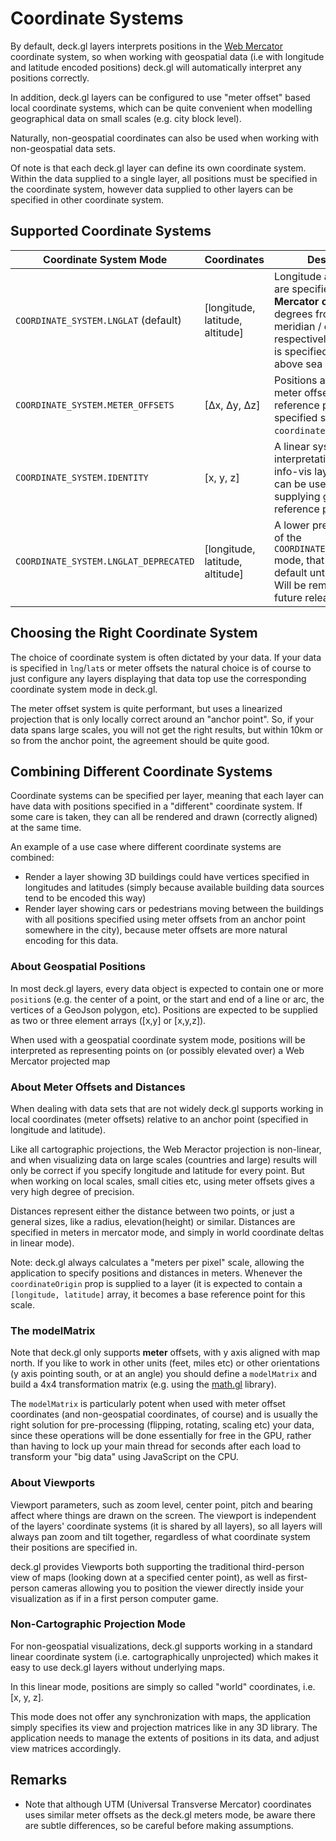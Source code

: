# Coordinate Systems

By default, deck.gl layers interprets positions in the [Web Mercator](https://en.wikipedia.org/wiki/Web_Mercator) coordinate system, so when working with geospatial data (i.e with longitude and latitude encoded positions) deck.gl will automatically interpret any positions correctly.

In addition, deck.gl layers can be configured to use "meter offset" based local coordinate systems, which can be quite convenient when modelling geographical data on small scales (e.g. city block level).

Naturally, non-geospatial coordinates can also be used when working with non-geospatial data sets.

Of note is that each deck.gl layer can define its own coordinate system. Within the data supplied to a single layer, all positions must be specified in the coordinate system, however data supplied to other layers can be specified in other coordinate system.


## Supported Coordinate Systems

| Coordinate System Mode               | Coordinates                   | Description |
| ---                                  | ---                           | --- |
| `COORDINATE_SYSTEM.LNGLAT` (default) | [longitude, latitude, altitude] | Longitude and latitude are specified as **Web Mercator coordinates** in degrees from Greenwich meridian / equator respectively, and altitude is specified in meters above sea level. |
| `COORDINATE_SYSTEM.METER_OFFSETS`    | [Δx, Δy, Δz]   | Positions are given in meter offsets from a reference point that is specified separately (the `coordinateOrigin` prop) |
| `COORDINATE_SYSTEM.IDENTITY`         | [x, y, z] | A linear system with no interpretation for pure info-vis layers. Viewports can be used without supplying geospatial reference points. |
| `COORDINATE_SYSTEM.LNGLAT_DEPRECATED`| [longitude, latitude, altitude] | A lower precision version of the `COORDINATE_SYSTEM.LNGLAT` mode, that was the default until deck.gl v6.0. Will be removed in a future release. |


## Choosing the Right Coordinate System

The choice of coordinate system is often dictated by your data. If your data is specified in `lng`/`lat`s or meter offsets the natural choice is of course to just configure any layers displaying that data top use the corresponding coordinate system mode in deck.gl.

The meter offset system is quite performant, but uses a linearized projection that is only locally correct around an "anchor point". So, if your data spans large scales, you will not get the right results, but within 10km or so from the anchor point, the agreement should be quite good.


## Combining Different Coordinate Systems

Coordinate systems can be specified per layer, meaning that each layer can have data with positions specified in a "different" coordinate system. If some care is taken, they can all be rendered and drawn (correctly aligned) at the same time.

An example of a use case where different coordinate systems are combined:

* Render a layer showing 3D buildings could have vertices specified in longitudes and latitudes (simply because available building data sources tend to be encoded this way)
* Render layer showing cars or pedestrians moving between the buildings with all positions specified using meter offsets from an anchor point somewhere in the city), because meter offsets are more natural encoding for this data.


### About Geospatial Positions

In most deck.gl layers, every data object is expected to contain one or more `position`s (e.g. the center of a point, or the start and end of a line or arc, the vertices of a GeoJson polygon, etc). Positions are expected to be supplied as two or three element arrays ([x,y] or [x,y,z]).

When used with a geospatial coordinate system mode, positions will be interpreted as representing points on (or possibly elevated over) a Web Mercator projected map


### About Meter Offsets and Distances

When dealing with data sets that are not widely deck.gl supports working in local coordinates (meter offsets) relative to an anchor point (specified in longitude and latitude).

Like all cartographic projections, the Web Meractor projection is non-linear, and when visualizing data on large scales (countries and large) results will only be correct if you specify longitude and latitude for every point. But when working on local scales, small cities etc, using meter offsets gives a very high degree of precision.

Distances represent either the distance between two points, or just a general sizes, like a radius, elevation(height) or similar. Distances are specified in meters in mercator mode, and simply in world coordinate deltas in linear mode).

Note: deck.gl always calculates a "meters per pixel" scale, allowing the application to specify positions and distances in meters. Whenever the `coordinateOrigin` prop is supplied to a layer (it is expected to contain a `[longitude, latitude]` array, it becomes a base reference point for this scale.


### The modelMatrix

Note that deck.gl only supports **meter** offsets, with y axis aligned with map north. If you like to work in other units (feet, miles etc) or other orientations (y axis pointing south, or at an angle) you should define a `modelMatrix` and build a 4x4 transformation matrix (e.g. using the [math.gl](https://uber-web.github.io/math.gl/#/documentation/overview) library).

The `modelMatrix` is particularly potent when used with meter offset coordinates (and non-geospatial coordinates, of course) and is usually the right solution for pre-processing (flipping, rotating, scaling etc) your data, since these operations will be done essentially for free in the GPU, rather than having to lock up your main thread for seconds after each load to transform your "big data" using JavaScript on the CPU.


### About Viewports

Viewport parameters, such as zoom level, center point, pitch and bearing affect where things are drawn on the screen. The viewport is independent of the layers' coordinate systems (it is shared by all layers), so all layers will always pan zoom and tilt together, regardless of what coordinate system their positions are specified in.

deck.gl provides Viewports both supporting the traditional third-person view of maps (looking down at a specified center point), as well as first-person cameras allowing you to position the viewer directly inside your visualization as if in a first person computer game.


### Non-Cartographic Projection Mode

For non-geospatial visualizations, deck.gl supports working in a standard linear
coordinate system (i.e. cartographically unprojected) which makes it easy to use deck.gl layers without underlying maps.

In this linear mode, positions are simply so called "world" coordinates, i.e. [x, y, z].

This mode does not offer any synchronization with maps, the application simply specifies its view and projection matrices like in any 3D library. The application needs to manage the extents of positions in its data, and adjust view matrices accordingly.


## Remarks

* Note that although UTM (Universal Transverse Mercator) coordinates uses similar meter offsets as the deck.gl meters mode, be aware there are subtle differences, so be careful before making assumptions.
